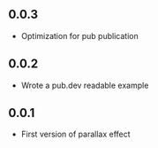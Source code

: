 ## 0.0.3

* Optimization for pub publication

## 0.0.2

* Wrote a pub.dev readable example

## 0.0.1

* First version of parallax effect
